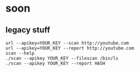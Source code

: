 soon
====

## legacy stuff
    url --apikey=YOUR_KEY --scan http://youtube.com
    url --apikey=YOUR_KEY --report http://youtube.com
    scan --help
    ./scan --apikey YOUR_KEY --filescan /bin/ls
    ./scan --apikey YOUR_KEY --report HASH
